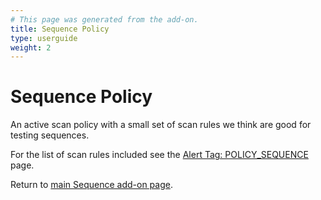```yaml
---
# This page was generated from the add-on.
title: Sequence Policy
type: userguide
weight: 2
---
```


# Sequence Policy

An active scan policy with a small set of scan rules we think are good for testing sequences.


For the list of scan rules included see the [Alert Tag: POLICY_SEQUENCE](/alerttags/policy_sequence/) page.


Return to [main Sequence add-on page](/docs/desktop/addons/sequence-scanner/).
